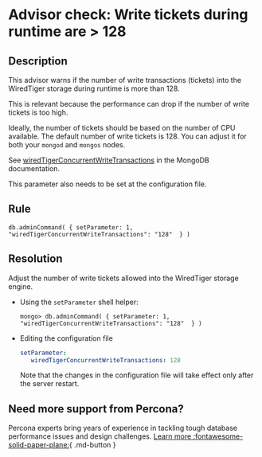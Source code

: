 # Advisor check: Write tickets during runtime are > 128

## Description
This advisor warns if the number of write transactions (tickets) into the WiredTiger storage during runtime is more than 128. 

This is relevant because the performance can drop if the number of write tickets is too high.

Ideally, the number of tickets should be based on the number of CPU available. 
The default number of write tickets is 128. You can adjust it for both your `mongod` and `mongos` nodes. 

See [wiredTigerConcurrentWriteTransactions](https://docs.mongodb.com/manual/reference/parameters/#mongodb-parameter-param.wiredTigerConcurrentWriteTransactions) in the MongoDB documentation.

This parameter also needs to be set at the configuration file.

## Rule 
``` MONGODB_GETPARAMETER
db.adminCommand( { setParameter: 1, "wiredTigerConcurrentWriteTransactions": "128"  } ) 
```
 
## Resolution
Adjust the number of write tickets allowed into the WiredTiger storage engine. 

* Using the `setParameter` shell helper:

   ```
   mongo> db.adminCommand( { setParameter: 1, "wiredTigerConcurrentWriteTransactions": "128"  } )
   ```

* Editing the configuration file 

   ``` yaml
   setParameter:     
      wiredTigerConcurrentWriteTransactions: 128
   ``` 

   Note that the changes in the configuration file will take effect only after the server restart.

## Need more support from Percona?

Percona experts bring years of experience in tackling tough database performance issues and design challenges.
[Learn more :fontawesome-solid-paper-plane:](https://per.co.na/subscribe){ .md-button }
